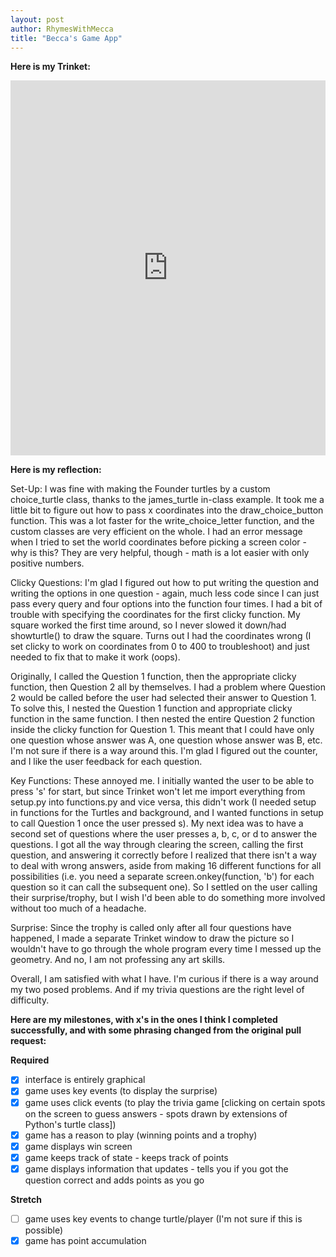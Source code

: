 ```yaml
---
layout: post
author: RhymesWithMecca
title: "Becca's Game App"
---
```


**Here is my Trinket:**

<iframe src="https://trinket.io/embed/python/cca7028409" width="100%" height="600" frameborder="0" marginwidth="0" marginheight="0" allowfullscreen></iframe>

**Here is my reflection:**

Set-Up: I was fine with making the Founder turtles by a custom choice_turtle class, thanks to the james_turtle in-class example.  It took me a little bit to figure out how to pass x coordinates into the draw_choice_button function.  This was a lot faster for the write_choice_letter function, and the custom classes are very efficient on the whole.  I had an error message when I tried to set the world coordinates before picking a screen color - why is this?  They are very helpful, though - math is a lot easier with only positive numbers.

Clicky Questions: I'm glad I figured out how to put writing the question and writing the options in one question - again, much less code since I can just pass every query and four options into the function four times.  I had a bit of trouble with specifying the coordinates for the first clicky function.  My square worked the first time around, so I never slowed it down/had showturtle() to draw the square.  Turns out I had the coordinates wrong (I set clicky to work on coordinates from 0 to 400 to troubleshoot) and just needed to fix that to make it work (oops).

Originally, I called the Question 1 function, then the appropriate clicky function, then Question 2 all by themselves.  I had a problem where Question 2 would be called before the user had selected their answer to Question 1.  To solve this, I nested the Question 1 function and appropriate clicky function in the same function.  I then nested the entire Question 2 function inside the clicky function for Question 1.  This meant that I could have only one question whose answer was A, one question whose answer was B, etc.  I'm not sure if there is a way around this.  I'm glad I figured out the counter, and I like the user feedback for each question.

Key Functions: These annoyed me.  I initially wanted the user to be able to press 's' for start, but since Trinket won't let me import everything from setup.py into functions.py and vice versa, this didn't work (I needed setup in functions for the Turtles and background, and I wanted functions in setup to call Question 1 once the user pressed s).  My next idea was to have a second set of questions where the user presses a, b, c, or d to answer the questions.  I got all the way through clearing the screen, calling the first question, and answering it correctly before I realized that there isn't a way to deal with wrong answers, aside from making 16 different functions for all possibilities (i.e. you need a separate screen.onkey(function, 'b') for each question so it can call the subsequent one).  So I settled on the user calling their surprise/trophy, but I wish I'd been able to do something more involved without too much of a headache.

Surprise: Since the trophy is called only after all four questions have happened, I made a separate Trinket window to draw the picture so I wouldn't have to go through the whole program every time I messed up the geometry.  And no, I am not professing any art skills.

Overall, I am satisfied with what I have.  I'm curious if there is a way around my two posed problems.  And if my trivia questions are the right level of difficulty.

**Here are my milestones, with x's in the ones I think I completed successfully, and with some phrasing changed from the original pull request:**

**Required**

 - [x] interface is entirely graphical
 - [x] game uses key events (to display the surprise)
 - [x] game uses click events (to play the trivia game [clicking on certain spots on the screen to guess answers - spots drawn by extensions of Python's turtle class])
 - [x] game has a reason to play (winning points and a trophy)
 - [x] game displays win screen
 - [x] game keeps track of state - keeps track of points
 - [x] game displays information that updates - tells you if you got the question correct and adds points as you go
 
**Stretch**

 - [ ] game uses key events to change turtle/player (I'm not sure if this is possible)
 - [x] game has point accumulation

